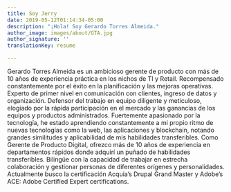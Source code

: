 ```yaml
---
title: Soy Jerry
date: 2019-05-12T01:14:34-05:00
description: "¡Hola! Soy Gerardo Torres Almeida."
author_image: images/about/GTA.jpg
author_signature: ''
translationKey: resume

---
```

Gerardo Torres Almeida es un ambicioso gerente de producto con más de 10 años de experiencia práctica en los nichos de TI y Retail. Recompensado constantemente por el éxito en la planificación y las mejoras operativas. Experto de primer nivel en comunicación con clientes, ingreso de datos y organización. Defensor del trabajo en equipo diligente y meticuloso, elogiado por la rápida participación en el mercado y las ganancias de los equipos y productos administrados.  Fuertemente apasionado por la tecnología, he estado aprendiendo constantemente a mi propio ritmo de nuevas tecnologías como la web, las aplicaciones y blockchain, notando grandes similitudes y aplicabilidad de mis habilidades transferibles.  Como Gerente de Producto Digital, ofrezco más de 10 años de experiencia en departamentos rápidos donde adquirí un puñado de habilidades transferibles. Bilingüe con la capacidad de trabajar en estrecha colaboración y gestionar personas de diferentes orígenes y personalidades. Actualmente busco la certificación Acquia’s Drupal Grand Master y Adobe’s ACE: Adobe Certified Expert certifications.

  
 